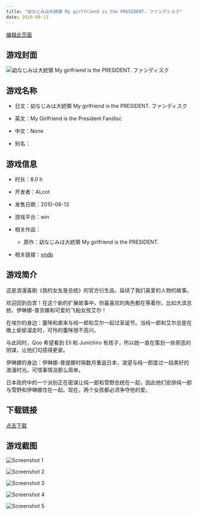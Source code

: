 ```yaml
---
title: "幼なじみは大統領 My girlfriend is the PRESIDENT. ファンディスク"
date: 2010-08-13
---
```

[编辑此页面](https://github.com/ACG-3/ADV3-source/blob/main/source/_posts/%E5%B9%BC%E3%81%AA%E3%81%98%E3%81%BF%E3%81%AF%E5%A4%A7%E7%B5%B1%E9%A0%98%20My%20girlfriend%20is%20the%20PRESIDENT.%20%E3%83%95%E3%82%A1%E3%83%B3%E3%83%87%E3%82%A3%E3%82%B9%E3%82%AF.md)

## 游戏封面

![幼なじみは大統領 My girlfriend is the PRESIDENT. ファンディスク](https%3A//pan.timero.xyz/onedrive/img_lib_001/%E5%B9%BC%E3%81%AA%E3%81%98%E3%81%BF%E3%81%AF%E5%A4%A7%E7%B5%B1%E9%A0%98%20My%20girlfriend%20is%20the%20PRESIDENT.%20%E3%83%95%E3%82%A1%E3%83%B3%E3%83%87%E3%82%A3%E3%82%B9%E3%82%AF_cover.avif)


## 游戏名称

- 日文：幼なじみは大統領 My girlfriend is the PRESIDENT. ファンディスク
- 英文：My Girlfriend is the President Fandisc
- 中文：None

- 别名：


## 游戏信息

- 时长：8.0 h
- 开发者：ALcot
- 发售日期：2010-08-13
- 游戏平台：win
- 相关作品：
   - 原作：幼なじみは大統領 My girlfriend is the PRESIDENT.

- 相关链接：[vndb](https://vndb.org/v4981)


## 游戏简介

这是浪漫喜剧《我的女友是总统》的官方衍生品，延续了我们喜爱的人物的故事。

欢迎回到白宫！在这个新的扩展故事中，你最喜欢的角色都在等着你，比如大滨总统、伊琳娜-普京娜和可爱的飞船女孩艾尔！

在埃尔的身边：蕾咪和裘来与纯一郎和艾尔一起过圣诞节。当纯一郎和艾尔总是在晚上偷偷溜走时，可怜的蕾咪很不高兴。

与此同时，Qoo 希望看到 Ell 和 Junichiro 有孩子，所以她一直在策划一些邪恶的阴谋，让他们勾搭得更紧。

伊琳娜的身边：伊琳娜-普提娜时隔数月重返日本，渴望与纯一郎度过一段美好的浪漫时光。可惜事情没那么简单。

日本政府中的一个派别正在密谋让纯一郎和雪野总统在一起，因此他们安排纯一郎与雪野和伊琳娜住在一起。现在，两个女孩都必须争夺他的爱。




## 下载链接

[点击下载](https://pan.timero.xyz/onedrive/adv_lib_001/%E5%B9%BC%E3%81%AA%E3%81%98%E3%81%BF%E3%81%AF%E5%A4%A7%E7%B5%B1%E9%A0%98%20My%20girlfriend%20is%20the%20PRESIDENT.%20%E3%83%95%E3%82%A1%E3%83%B3%E3%83%87%E3%82%A3%E3%82%B9%E3%82%AF)


## 游戏截图


![Screenshot 1](https%3A//pan.timero.xyz/onedrive/img_lib_001/%E5%B9%BC%E3%81%AA%E3%81%98%E3%81%BF%E3%81%AF%E5%A4%A7%E7%B5%B1%E9%A0%98%20My%20girlfriend%20is%20the%20PRESIDENT.%20%E3%83%95%E3%82%A1%E3%83%B3%E3%83%87%E3%82%A3%E3%82%B9%E3%82%AF_Screenshot_1.avif)

![Screenshot 2](https%3A//pan.timero.xyz/onedrive/img_lib_001/%E5%B9%BC%E3%81%AA%E3%81%98%E3%81%BF%E3%81%AF%E5%A4%A7%E7%B5%B1%E9%A0%98%20My%20girlfriend%20is%20the%20PRESIDENT.%20%E3%83%95%E3%82%A1%E3%83%B3%E3%83%87%E3%82%A3%E3%82%B9%E3%82%AF_Screenshot_2.avif)

![Screenshot 3](https%3A//pan.timero.xyz/onedrive/img_lib_001/%E5%B9%BC%E3%81%AA%E3%81%98%E3%81%BF%E3%81%AF%E5%A4%A7%E7%B5%B1%E9%A0%98%20My%20girlfriend%20is%20the%20PRESIDENT.%20%E3%83%95%E3%82%A1%E3%83%B3%E3%83%87%E3%82%A3%E3%82%B9%E3%82%AF_Screenshot_3.avif)

![Screenshot 4](https%3A//pan.timero.xyz/onedrive/img_lib_001/%E5%B9%BC%E3%81%AA%E3%81%98%E3%81%BF%E3%81%AF%E5%A4%A7%E7%B5%B1%E9%A0%98%20My%20girlfriend%20is%20the%20PRESIDENT.%20%E3%83%95%E3%82%A1%E3%83%B3%E3%83%87%E3%82%A3%E3%82%B9%E3%82%AF_Screenshot_4.avif)

![Screenshot 5](https%3A//pan.timero.xyz/onedrive/img_lib_001/%E5%B9%BC%E3%81%AA%E3%81%98%E3%81%BF%E3%81%AF%E5%A4%A7%E7%B5%B1%E9%A0%98%20My%20girlfriend%20is%20the%20PRESIDENT.%20%E3%83%95%E3%82%A1%E3%83%B3%E3%83%87%E3%82%A3%E3%82%B9%E3%82%AF_Screenshot_5.avif)

